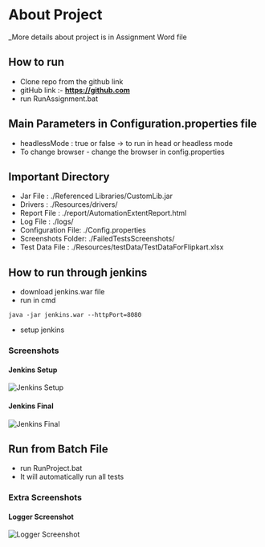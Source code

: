 # About Project
_More details about project is in Assignment Word file

## How to run

- Clone repo from the github link
- gitHub link :- **https://github.com**
- run RunAssignment.bat

## Main Parameters in Configuration.properties file
- headlessMode : true or false -> to run in head or headless mode
- To change browser - change the browser in config.properties

## Important Directory

- Jar File : ./Referenced Libraries/CustomLib.jar
- Drivers : ./Resources/drivers/
- Report File : ./report/AutomationExtentReport.html
- Log File : ./logs/
- Configuration File: ./Config.properties
- Screenshots Folder: ./FailedTestsScreenshots/
- Test Data File : ./Resources/testData/TestDataForFlipkart.xlsx


## How to run through jenkins

- download jenkins.war file
- run in cmd

```
java -jar jenkins.war --httpPort=8080
```

- setup jenkins

### Screenshots

#### Jenkins Setup

![Jenkins Setup](./ReadmeScreenshots/SettingUpJenkins.jpg)

#### Jenkins Final

![Jenkins Final](./ReadmeScreenshots/jenkins.jpg)

## Run from Batch File
- run RunProject.bat
- It will automatically run all tests

### Extra Screenshots

#### Logger Screenshot

![Logger Screenshot](./ReadmeScreenshots/LoggerScreenshot.png)

